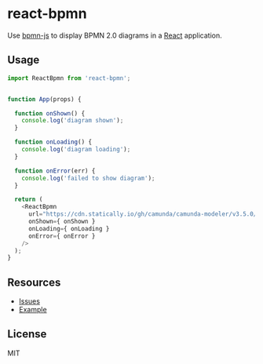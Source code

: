 # react-bpmn

Use [bpmn-js](https://github.com/bpmn-io/bpmn-js) to display BPMN 2.0 diagrams in a [React](https://reactjs.org/) application.


## Usage

```javascript
import ReactBpmn from 'react-bpmn';


function App(props) {

  function onShown() {
    console.log('diagram shown');
  }

  function onLoading() {
    console.log('diagram loading');
  }

  function onError(err) {
    console.log('failed to show diagram');
  }

  return (
    <ReactBpmn
      url="https://cdn.statically.io/gh/camunda/camunda-modeler/v3.5.0/resources/diagram/simple.bpmn" //also accepts path to file
      onShown={ onShown }
      onLoading={ onLoading }
      onError={ onError }
    />
  );
}
```


## Resources

* [Issues](https://github.com/bpmn-io/react-bpmn/issues)
* [Example](./example)


## License

MIT
